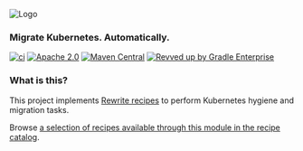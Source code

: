 ![Logo](https://github.com/openrewrite/rewrite/raw/main/doc/logo-oss.png)
### Migrate Kubernetes. Automatically.

[![ci](https://github.com/openrewrite/rewrite-kubernetes/actions/workflows/ci.yml/badge.svg)](https://github.com/openrewrite/rewrite-kubernetes/actions/workflows/ci.yml)
[![Apache 2.0](https://img.shields.io/github/license/openrewrite/rewrite-kubernetes.svg)](https://www.apache.org/licenses/LICENSE-2.0)
[![Maven Central](https://img.shields.io/maven-central/v/org.openrewrite.recipe/rewrite-kubernetes.svg)](https://mvnrepository.com/artifact/org.openrewrite.recipe/rewrite-kubernetes)
[![Revved up by Gradle Enterprise](https://img.shields.io/badge/Revved%20up%20by-Gradle%20Enterprise-06A0CE?logo=Gradle&labelColor=02303A)](https://ge.openrewrite.org/scans)

### What is this?

This project implements [Rewrite recipes](https://github.com/openrewrite/rewrite) to perform Kubernetes hygiene and migration tasks.

Browse [a selection of recipes available through this module in the recipe catalog](https://docs.openrewrite.org/recipes/kubernetes).
